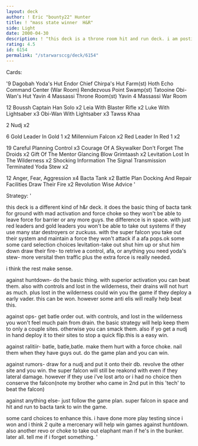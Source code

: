 ```yaml
---
layout: deck
author: ! Eric "bounty22" Hunter
title: ! "mass state winner  H&R"
side: Light
date: 2000-04-30
description: ! "this deck is a throne room hit and run deck. i am posting it as what it was from the tourney itself."
rating: 4.5
id: 6154
permalink: "/starwarsccg/deck/6154"
---
```

Cards: 

'9
Dagobah Yoda's Hut
Endor Chief Chirpa's Hut
Farm(st)
Hoth Echo Command Center (War Room)
Rendezvous Point
Swamp(st)
Tatooine Obi-Wan's Hut
Yavin 4 Massassi Throne Room(st)
Yavin 4 Massassi War Room

12
Boussh
Captain Han Solo  x2
Leia With Blaster Rifle  x2
Luke With Lightsaber  x3
Obi-Wan With Lightsaber  x3
Tawss Khaa

2
Nudj  x2

6
Gold Leader In Gold 1  x2
Millennium Falcon  x2
Red Leader In Red 1  x2

19
Careful Planning
Control  x3
Courage Of A Skywalker
Don't Forget The Droids  x2
Gift Of The Mentor
Glancing Blow
Grimtaash  x2
Levitation
Lost In The Wilderness	x2
Shocking Information
The Signal
Transmission Terminated
Yoda Stew  x2

12
Anger, Fear, Aggression  x4
Bacta Tank  x2
Battle Plan
Docking And Repair Facilities
Draw Their Fire  x2
Revolution
Wise Advice
'

Strategy: '

this deck is a different kind of h&r deck. it does the basic thing of bacta tank for ground with mad activation and force choke so they won't be able to leave force for barrier or any more guys. the difference is in space. with just red leaders and gold leaders you won't be able to take out systems if they use many star destroyers or zuckuss. with the super falcon you take out their system and maintain a force they won't attack if a afa pops.ok some
some card selection choices
levitation-take out shut him up or shut him down
draw their fire- to retrive a control, afa, or anything you need
yoda's stew- more versital then traffic plus the extra force is really needed.

i think the rest make sense.

against huntdown- do the basic thing. with superior activation you can beat them. also with controls and lost in the wilderness, their drains will not hurt as much. plus lost in the wilderness could win you the game if they deploy a early vader. this can be won. however some anti elis will really help beat this.

against ops- get batle order out. with controls, and lost in the wilderness you won't feel much pain from drain. the basic strategy will help keep them to only a couple sites. otherwise you can smack them. also if yo get a nudj in hand deploy it to their sites to stop a quick flip.this is a easy win.

against ralitiir- batle, batle,batle. make them hurt with a force choke. nail them when they have guys out. do the game plan and you can win.

against rumors- draw for a nudj and put it onto their db. revolve the other site and you win. the super falcon will still be reakond with even if they lateral damage. however if they use i've lost arto or i had no choice then conserve the falcon(note my brother who came in 2nd put in this 'tech' to beat the falcon)

against anything else- just follow the game plan. super falcon in space and hit and run to bacta tank to win the game.

some card choices to enhance this. i have done more play testing since i won and i think 2 quite a mercenary will help win games against huntdown. also another revo or choke to take out elaphant man if he's in the bunker.
later all. tell me if i forget something. '
